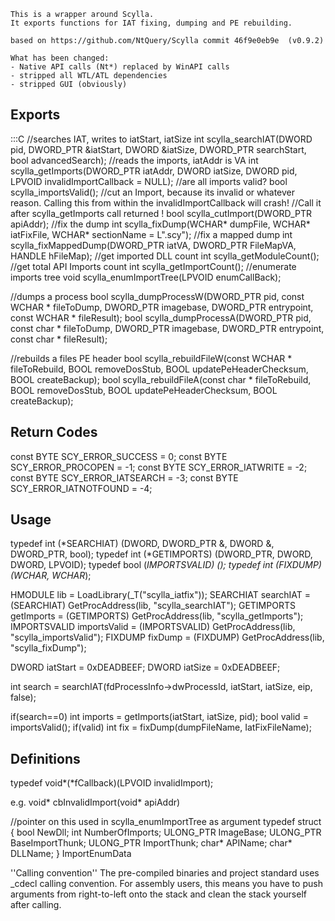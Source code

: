 ```
This is a wrapper around Scylla. 
It exports functions for IAT fixing, dumping and PE rebuilding.

based on https://github.com/NtQuery/Scylla commit 46f9e0eb9e  (v0.9.2)

What has been changed:
- Native API calls (Nt*) replaced by WinAPI calls
- stripped all WTL/ATL dependencies
- stripped GUI (obviously)
```

## Exports ##
:::C
//searches IAT, writes to iatStart, iatSize
int scylla_searchIAT(DWORD pid, DWORD_PTR &iatStart, DWORD &iatSize, DWORD_PTR searchStart, bool advancedSearch); 
//reads the imports, iatAddr is VA
int scylla_getImports(DWORD_PTR iatAddr, DWORD iatSize, DWORD pid, LPVOID invalidImportCallback = NULL);
//are all imports valid?
bool scylla_importsValid();
//cut an Import, because its invalid or whatever reason. Calling this from within the invalidImportCallback will crash! 
//Call it after scylla_getImports call returned !
bool scylla_cutImport(DWORD_PTR apiAddr);
//fix the dump
int scylla_fixDump(WCHAR* dumpFile, WCHAR* iatFixFile, WCHAR* sectionName = L".scy");
//fix a mapped dump
int scylla_fixMappedDump(DWORD_PTR iatVA, DWORD_PTR FileMapVA, HANDLE hFileMap); 
//get imported DLL count
int scylla_getModuleCount();
//get total API Imports count
int scylla_getImportCount();
//enumerate imports tree
void scylla_enumImportTree(LPVOID enumCallBack);

//dumps a process
bool scylla_dumpProcessW(DWORD_PTR pid, const WCHAR * fileToDump, DWORD_PTR imagebase, DWORD_PTR entrypoint, const WCHAR * fileResult);
bool scylla_dumpProcessA(DWORD_PTR pid, const char * fileToDump, DWORD_PTR imagebase, DWORD_PTR entrypoint, const char * fileResult);

//rebuilds a files PE header
bool scylla_rebuildFileW(const WCHAR * fileToRebuild, BOOL removeDosStub, BOOL updatePeHeaderChecksum, BOOL createBackup);
bool scylla_rebuildFileA(const char * fileToRebuild, BOOL removeDosStub, BOOL updatePeHeaderChecksum, BOOL createBackup);

## Return Codes ##
const BYTE SCY_ERROR_SUCCESS = 0;
const BYTE SCY_ERROR_PROCOPEN = -1;
const BYTE SCY_ERROR_IATWRITE = -2;
const BYTE SCY_ERROR_IATSEARCH = -3;
const BYTE SCY_ERROR_IATNOTFOUND = -4;

## Usage ##

typedef int (*SEARCHIAT) (DWORD, DWORD_PTR &, DWORD &, DWORD_PTR, bool);
typedef int (*GETIMPORTS) (DWORD_PTR, DWORD, DWORD, LPVOID);
typedef bool (*IMPORTSVALID) ();
typedef int (*FIXDUMP) (WCHAR*, WCHAR*);

HMODULE lib = LoadLibrary(_T("scylla_iatfix"));
SEARCHIAT searchIAT = (SEARCHIAT) GetProcAddress(lib, "scylla_searchIAT");
GETIMPORTS getImports = (GETIMPORTS) GetProcAddress(lib, "scylla_getImports");
IMPORTSVALID importsValid = (IMPORTSVALID) GetProcAddress(lib, "scylla_importsValid");
FIXDUMP fixDump = (FIXDUMP) GetProcAddress(lib, "scylla_fixDump");

DWORD iatStart = 0xDEADBEEF;
DWORD iatSize = 0xDEADBEEF;

int search = searchIAT(fdProcessInfo->dwProcessId, iatStart, iatSize, eip, false);

if(search==0) int imports = getImports(iatStart, iatSize, pid);
bool valid = importsValid();
if(valid) int fix = fixDump(dumpFileName, IatFixFileName);

## Definitions ##

typedef void*(*fCallback)(LPVOID invalidImport);

e.g. void* cbInvalidImport(void* apiAddr)

//pointer on this used in scylla_enumImportTree as argument
typedef struct
{
    bool NewDll;
    int NumberOfImports;
    ULONG_PTR ImageBase;
    ULONG_PTR BaseImportThunk;
    ULONG_PTR ImportThunk;
    char* APIName;
    char* DLLName;
} ImportEnumData

''Calling convention''
The pre-compiled binaries and project standard uses _cdecl calling convention.
For assembly users, this means you have to push arguments from right-to-left onto the stack
and clean the stack yourself after calling.
